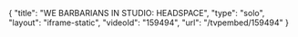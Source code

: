 {
    "title": "WE BARBARIANS IN STUDIO: HEADSPACE",
    "type": "solo",
    "layout": "iframe-static",
    "videoId": "159494",
    "url": "\/tvpembed\/159494"
}